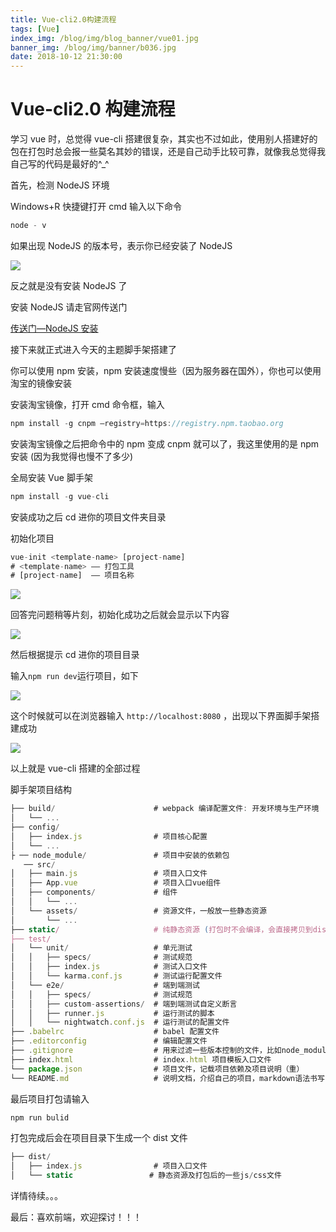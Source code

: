 ```yaml
---
title: Vue-cli2.0构建流程
tags: [Vue]
index_img: /blog/img/blog_banner/vue01.jpg
banner_img: /blog/img/banner/b036.jpg
date: 2018-10-12 21:30:00
---
```


# Vue-cli2.0 构建流程

学习 vue 时，总觉得 vue-cli 搭建很复杂，其实也不过如此，使用别人搭建好的包在打包时总会报一些莫名其妙的错误，还是自己动手比较可靠，就像我总觉得我自己写的代码是最好的\^\_^

首先，检测 NodeJS 环境

Windows+R 快捷键打开 cmd 输入以下命令

```js
node - v
```

如果出现 NodeJS 的版本号，表示你已经安装了 NodeJS

![](/img/blog/old.assets/01.png)

反之就是没有安装 NodeJS 了

安装 NodeJS 请走官网传送门

[传送门—NodeJS 安装](https://nodejs.org/zh-cn/)

接下来就正式进入今天的主题脚手架搭建了

你可以使用 npm 安装，npm 安装速度慢些（因为服务器在国外），你也可以使用淘宝的镜像安装

安装淘宝镜像，打开 cmd 命令框，输入

```js
npm install -g cnpm –registry=https://registry.npm.taobao.org
```

安装淘宝镜像之后把命令中的 npm 变成 cnpm 就可以了，我这里使用的是 npm 安装 (因为我觉得也慢不了多少)

全局安装 Vue 脚手架

```js
npm install -g vue-cli
```

安装成功之后 cd 进你的项目文件夹目录

初始化项目

```js
vue-init <template-name> [project-name]
# <template-name> —— 打包工具
# [project-name]  —— 项目名称
```

![](/img/blog/old.assets/02.png)

回答完问题稍等片刻，初始化成功之后就会显示以下内容

![](/img/blog/old.assets/03.png)

然后根据提示 cd 进你的项目目录

输入`npm run dev`运行项目，如下

![](/img/blog/old.assets/04.png)

这个时候就可以在浏览器输入 `http://localhost:8080` ，出现以下界面脚手架搭建成功

![](/img/blog/old.assets/05.png)

以上就是 vue-cli 搭建的全部过程

脚手架项目结构

```js
├── build/                      # webpack 编译配置文件: 开发环境与生产环境
│   └── ...
├── config/
│   ├── index.js                # 项目核心配置
│   └── ...
├ ── node_module/               # 项目中安装的依赖包
   ── src/
│   ├── main.js                 # 项目入口文件
│   ├── App.vue                 # 项目入口vue组件
│   ├── components/             # 组件
│   │   └── ...
│   └── assets/                 # 资源文件，一般放一些静态资源
│       └── ...
├── static/                     # 纯静态资源 (打包时不会编译，会直接拷贝到dist/static/里面)
├── test/
│   └── unit/                   # 单元测试
│   │   ├── specs/              # 测试规范
│   │   ├── index.js            # 测试入口文件
│   │   └── karma.conf.js       # 测试运行配置文件
│   └── e2e/                    # 端到端测试
│   │   ├── specs/              # 测试规范
│   │   ├── custom-assertions/  # 端到端测试自定义断言
│   │   ├── runner.js           # 运行测试的脚本
│   │   └── nightwatch.conf.js  # 运行测试的配置文件
├── .babelrc                    # babel 配置文件
├── .editorconfig               # 编辑配置文件
├── .gitignore                  # 用来过滤一些版本控制的文件，比如node_modules文件夹
├── index.html                  # index.html 项目模板入口文件
└── package.json                # 项目文件，记载项目依赖及项目说明（重）
└── README.md                   # 说明文档，介绍自己的项目，markdown语法书写
```

最后项目打包请输入

```js
npm run bulid
```

打包完成后会在项目目录下生成一个 dist 文件

```js
├── dist/
│   ├── index.js                # 项目入口文件
│   └── static				   # 静态资源及打包后的一些js/css文件
```

详情待续。。。

最后：喜欢前端，欢迎探讨！！！
